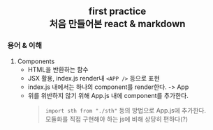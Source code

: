 <h2 align="center">first practice </br>
처음 만들어본 react & markdown</h2>
  
### 용어 & 이해

1. Components
   - HTML을 반환하는 함수
   - JSX 활용, index.js render내 `<APP />` 등으로 표현
   - index.js 내에서는 하나의 component를 render한다. -> App
   - 위를 위반하지 않기 위해 App.js 내에 component를 추가한다.
     > `import sth from "./sth"` 등의 방법으로 App.js에 추가한다.</br>모듈화를 직접 구현해야 하는 js에 비해 상당히 편하다(?)

